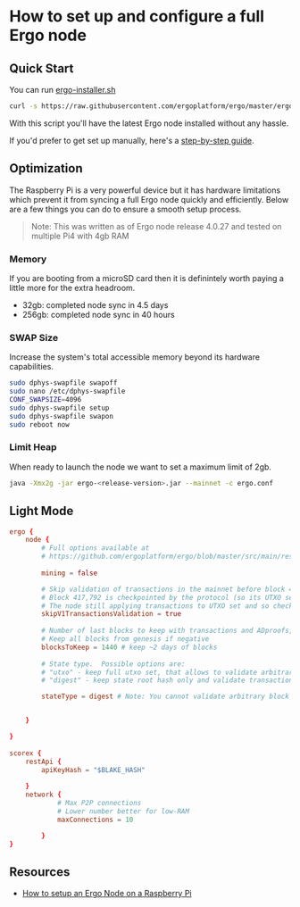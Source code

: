 # How to set up and configure a full Ergo node

## Quick Start

You can run [ergo-installer.sh](https://github.com/ergoplatform/ergo/blob/master/ergo-installer.sh)

```bash
curl -s https://raw.githubusercontent.com/ergoplatform/ergo/master/ergo-installer.sh | sh -s -- --api-key=<YOUR_API_KEY>
```

With this script you'll have the latest Ergo node installed without any hassle.

If you'd prefer to get set up manually, here's a [step-by-step guide](https://github.com/ergoplatform/ergo/wiki/Set-up-a-full-node).

## Optimization

The Raspberry Pi is a very powerful device but it has hardware limitations which prevent it from syncing a full Ergo node quickly and efficiently. Below are a few things you can do to ensure a smooth setup process.

> Note: This was written as of Ergo node release 4.0.27 and tested on multiple Pi4 with 4gb RAM

### Memory

If you are booting from a microSD card then it is definintely worth paying a little more for the extra headroom. 

* 32gb: completed node sync in 4.5 days
* 256gb: completed node sync in 40 hours

### SWAP Size

Increase the system's total accessible memory beyond its hardware capabilities. 

```bash
sudo dphys-swapfile swapoff
sudo nano /etc/dphys-swapfile
CONF_SWAPSIZE=4096 
sudo dphys-swapfile setup
sudo dphys-swapfile swapon
sudo reboot now
```

### Limit Heap

When ready to launch the node we want to set a maximum limit of 2gb.

```bash
java -Xmx2g -jar ergo-<release-version>.jar --mainnet -c ergo.conf
```


## Light Mode
```conf
ergo {
    node {
        # Full options available at 
        # https://github.com/ergoplatform/ergo/blob/master/src/main/resources/application.conf
        
        mining = false

        # Skip validation of transactions in the mainnet before block 417,792 (in v1 blocks).
        # Block 417,792 is checkpointed by the protocol (so its UTXO set as well).
        # The node still applying transactions to UTXO set and so checks UTXO set digests for each block.
        skipV1TransactionsValidation = true
        
        # Number of last blocks to keep with transactions and ADproofs, for all other blocks only header will be stored.
        # Keep all blocks from genesis if negative
        blocksToKeep = 1440 # keep ~2 days of blocks
        
        # State type.  Possible options are:
        # "utxo" - keep full utxo set, that allows to validate arbitrary block and generate ADProofs
        # "digest" - keep state root hash only and validate transactions via ADProofs

        stateType = digest # Note: You cannot validate arbitrary block and generate ADProofs due to this


    }

}      
        
scorex {
    restApi {
        apiKeyHash = "$BLAKE_HASH"
        
    }
    network {
		    # Max P2P connections
			# Lower number better for low-RAM
            maxConnections = 10

        }
}
```


## Resources

- [How to setup an Ergo Node on a Raspberry Pi](https://youtu.be/yDqhlgz0244)
